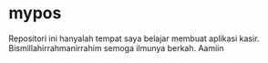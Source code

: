# mypos
Repositori ini hanyalah tempat saya belajar membuat aplikasi kasir. Bismillahirrahmanirrahim semoga ilmunya berkah. Aamiin
